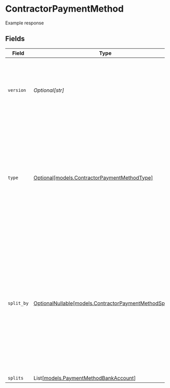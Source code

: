 # ContractorPaymentMethod

Example response


## Fields

| Field                                                                                                                                                                                                          | Type                                                                                                                                                                                                           | Required                                                                                                                                                                                                       | Description                                                                                                                                                                                                    |
| -------------------------------------------------------------------------------------------------------------------------------------------------------------------------------------------------------------- | -------------------------------------------------------------------------------------------------------------------------------------------------------------------------------------------------------------- | -------------------------------------------------------------------------------------------------------------------------------------------------------------------------------------------------------------- | -------------------------------------------------------------------------------------------------------------------------------------------------------------------------------------------------------------- |
| `version`                                                                                                                                                                                                      | *Optional[str]*                                                                                                                                                                                                | :heavy_minus_sign:                                                                                                                                                                                             | The current version of the object. See the [versioning guide](https://docs.gusto.com/embedded-payroll/docs/idempotency) for information on how to use this field.                                              |
| `type`                                                                                                                                                                                                         | [Optional[models.ContractorPaymentMethodType]](../models/contractorpaymentmethodtype.md)                                                                                                                       | :heavy_minus_sign:                                                                                                                                                                                             | The payment method type. If type is Check, then split_by and splits do not need to be populated. If type is Direct Deposit, split_by and splits are required.                                                  |
| `split_by`                                                                                                                                                                                                     | [OptionalNullable[models.ContractorPaymentMethodSplitBy]](../models/contractorpaymentmethodsplitby.md)                                                                                                         | :heavy_minus_sign:                                                                                                                                                                                             | Describes how the payment will be split. If split_by is Percentage, then the split amounts must add up to exactly 100. If split_by is Amount, then the last split amount must be nil to capture the remainder. |
| `splits`                                                                                                                                                                                                       | List[[models.PaymentMethodBankAccount](../models/paymentmethodbankaccount.md)]                                                                                                                                 | :heavy_minus_sign:                                                                                                                                                                                             | N/A                                                                                                                                                                                                            |
